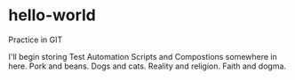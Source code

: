 hello-world
===========

Practice in GIT

I'll begin storing Test Automation Scripts and Compostions somewhere in here.
Pork and beans.
Dogs and cats.
Reality and religion.
Faith and dogma.

